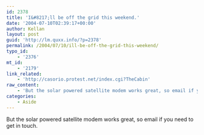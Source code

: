 ```yaml
---
id: 2378
title: 'I&#8217;ll be off the grid this weekend.'
date: '2004-07-10T02:39:17+00:00'
author: Kellan
layout: post
guid: 'http://lm.quxx.info/?p=2378'
permalink: /2004/07/10/ill-be-off-the-grid-this-weekend/
typo_id:
    - '2376'
mt_id:
    - '2179'
link_related:
    - 'http://casorio.protest.net/index.cgi?TheCabin'
raw_content:
    - 'But the solar powered satellite modem works great, so email if you need to get in touch.'
categories:
    - Aside
---
```


But the solar powered satellite modem works great, so email if you need to get in touch.